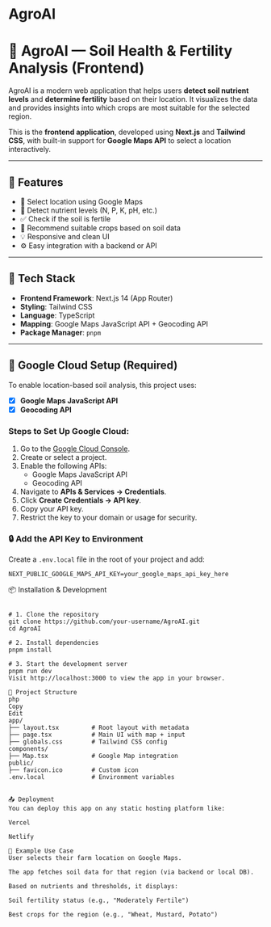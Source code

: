 # AgroAI

# 🌱 AgroAI — Soil Health & Fertility Analysis (Frontend)

 AgroAI is a modern web application that helps users **detect soil nutrient levels** and **determine fertility** based on their location. It visualizes the data and provides insights into which crops are most suitable for the selected region.

This is the **frontend application**, developed using **Next.js** and **Tailwind CSS**, with built-in support for **Google Maps API** to select a location interactively.

---

## 🚀 Features

- 📍 Select location using Google Maps
- 🌾 Detect nutrient levels (N, P, K, pH, etc.)
- ✅ Check if the soil is fertile
- 🌿 Recommend suitable crops based on soil data
- 💡 Responsive and clean UI
- ⚙️ Easy integration with a backend or API

---

## 🧱 Tech Stack

- **Frontend Framework**: Next.js 14 (App Router)
- **Styling**: Tailwind CSS
- **Language**: TypeScript
- **Mapping**: Google Maps JavaScript API + Geocoding API
- **Package Manager**: `pnpm`

---

## 🔑 Google Cloud Setup (Required)

To enable location-based soil analysis, this project uses:

- [x] **Google Maps JavaScript API**
- [x] **Geocoding API**

### Steps to Set Up Google Cloud:

1. Go to the [Google Cloud Console](https://console.cloud.google.com/).
2. Create or select a project.
3. Enable the following APIs:
   - Google Maps JavaScript API
   - Geocoding API
4. Navigate to **APIs & Services → Credentials**.
5. Click **Create Credentials → API key**.
6. Copy your API key.
7. Restrict the key to your domain or usage for security.

### 🔒 Add the API Key to Environment

Create a `.env.local` file in the root of your project and add:

```env
NEXT_PUBLIC_GOOGLE_MAPS_API_KEY=your_google_maps_api_key_here
```

📦 Installation & Development

```env

# 1. Clone the repository
git clone https://github.com/your-username/AgroAI.git
cd AgroAI

# 2. Install dependencies
pnpm install

# 3. Start the development server
pnpm run dev
Visit http://localhost:3000 to view the app in your browser.

🧩 Project Structure
php
Copy
Edit
app/
├── layout.tsx         # Root layout with metadata
├── page.tsx           # Main UI with map + input
├── globals.css        # Tailwind CSS config
components/
├── Map.tsx            # Google Map integration
public/
├── favicon.ico        # Custom icon
.env.local             # Environment variables


📤 Deployment
You can deploy this app on any static hosting platform like:

Vercel

Netlify

🌾 Example Use Case
User selects their farm location on Google Maps.

The app fetches soil data for that region (via backend or local DB).

Based on nutrients and thresholds, it displays:

Soil fertility status (e.g., "Moderately Fertile")

Best crops for the region (e.g., "Wheat, Mustard, Potato")


